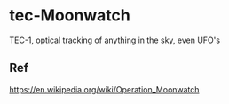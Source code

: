 # tec-Moonwatch
TEC-1, optical tracking of anything in the sky, even UFO's


## Ref

https://en.wikipedia.org/wiki/Operation_Moonwatch

